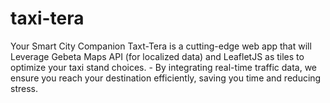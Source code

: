 # taxi-tera
Your Smart City Companion
Taxt-Tera is a cutting-edge web app that will Leverage Gebeta Maps API (for localized data) and LeafletJS as tiles to optimize your taxi stand choices.  - By integrating real-time traffic data, we ensure you reach your destination efficiently, saving you time and reducing stress.
